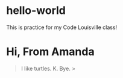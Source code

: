 # hello-world
This is practice for my Code Louisville class!
# Hi, From Amanda #
>I like turtles. K. Bye. >
